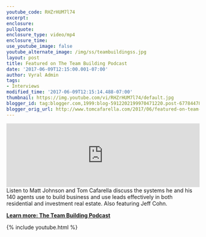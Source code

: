 ```yaml
---
youtube_code: RHZrHUM7l74
excerpt:
enclosure:
pullquote:
enclosure_type: video/mp4
enclosure_time:
use_youtube_image: false
youtube_alternate_image: /img/ss/teambuildingss.jpg
layout: post
title: Featured on The Team Building Podcast
date: '2017-06-09T12:15:00.001-07:00'
author: Vyral Admin
tags:
- Interviews
modified_time: '2017-06-09T12:15:14.488-07:00'
thumbnail: https://img.youtube.com/vi/RHZrHUM7l74/default.jpg
blogger_id: tag:blogger.com,1999:blog-5912202199970471220.post-6778447853742808147
blogger_orig_url: http://www.tomcafarella.com/2017/06/featured-on-team-building-podcast.html
---
```

<iframe width="100%" height="166" scrolling="no" frameborder="no" src="https://w.soundcloud.com/player/?url=https%3A//api.soundcloud.com/tracks/327326066&amp;color=ff5500"></iframe>
Listen to Matt Johnson and Tom Cafarella discuss the systems he and his 140 agents use to build business and use leads effectively in both residential and investment real estate. Also featuring Jeff Cohn.

**[Learn more: The Team Building Podcast](http://eliterealestatesystems.com/how-tom-cafarella-built-a-brokerage-with-140-agents/)**

{% include youtube.html %}
